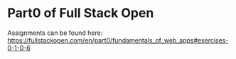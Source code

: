 # Part0 of Full Stack Open 
Assignments can be found here: https://fullstackopen.com/en/part0/fundamentals_of_web_apps#exercises-0-1-0-6

